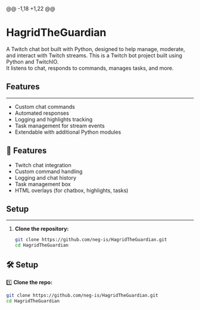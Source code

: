 @@ -1,18 +1,22 @@
 # HagridTheGuardian
 
 A Twitch chat bot built with Python, designed to help manage, moderate, and interact with Twitch streams.
 This is a Twitch bot project built using Python and TwitchIO.  
 It listens to chat, responds to commands, manages tasks, and more.
 
 ## Features
 ---
 
 - Custom chat commands
 - Automated responses
 - Logging and highlights tracking
 - Task management for stream events
 - Extendable with additional Python modules
 ## 🚀 Features
 - Twitch chat integration
 - Custom command handling
 - Logging and chat history
 - Task management box
 - HTML overlays (for chatbox, highlights, tasks)
 
 ## Setup
 ---
 
 1. **Clone the repository:**
    ```bash
    git clone https://github.com/neg-is/HagridTheGuardian.git
    cd HagridTheGuardian
 ## 🛠 Setup
 
 1️⃣ **Clone the repo:**
 ```bash
 git clone https://github.com/neg-is/HagridTheGuardian.git
 cd HagridTheGuardian
